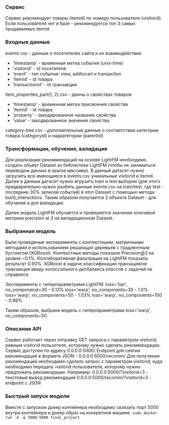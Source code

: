 ### Сервис

Сервис рекомендует товары (itemid) по номеру пользователя (visitorid). Если пользователя нет в базе - рекомендуется топ 3 самых продаваемых itemid.


### Входные данные

events csv - данные о посетителях сайта и их взаимодействии
- 'timestamp' - временная метка события (unix-time)
- 'visitorid' - id посетителя
- 'event' - тип события: view, addtocart и transaction
-  'itemid' - id товара
- 'transactionid' - id транзакции

item_properties_part(1, 2).csv - данны о свойствах товаров
- 'timestamp' - временная метка присвоения свойства
- 'itemid' - id товара
- 'property' - закодированное название свойства
-  'value' - закодированное значение свойства

category-tree.csv - дополнительные данные о соответствии категории товара (categoryid) и надкатегории (parentid)


### Трансформации, обучение, валидация

Для реализации рекоммендаций на основе LightFM необходимо создать объект Dataset из библиотеки LightFM (чтобы не заниматься переводом данных в sparse массивы).
В данный датасет нужно загрузить все имеющиеся в events.csv уникальные visitorid и itemid.
Далее в данные датасет нужно вгрузить train и test выборки (для этого предварительно нужно разбить данные events.csv на train/test, где test - последние 30% записей событий) в этот Dataset с помощью метода build_interactions. Таким образом получается 2 объекта Dataset - для обучения и для валидации.

Далее модель LightFM обучается и проверяется значение ключевой метрики precision at 3 на валидационном Dataset.


### Выбранная модель

Были проведеные эксперименты с контекстными, матричными методами и использованием решающих деревьев с градиентным бустингом (XGBoost). Контекстные методы показали Precision@3 на уровне ~0.1%. Коллаборативная фальтрация на LightFM показала результат 0.93%. XGBoost в задаче классификации транзация/не транзакция ввиду колоссального дисбаланса классов с задачей не справился.

Эксперименты с гиперпараметрами LightFM:
loss='bpr', no_componenst=30 - 0.13%
loss='warp', no_components=30 - 1.0%
loss='warp', no_components=50 - 1.03%
loss='warp', no_components=100 - 0.99%

Таким образом, выбрана модель с гиперпараметрами loss='warp', no_components=50.


### Описание API

Сервис работает через отправку GET запроса с параметром visitorid, равным visitorid пользотеля, которому нужно сделать рекоммендации.
Сервис доступен по адресу 0.0.0.0:5000/
Endpoint для снятия рекомендаций в формате JSON - 0.0.0.0:5000/recomm/
Для получения рекомендаций необходимо сделать запрос с параметром visitorid, куда необходимо передать visitorid пользователя, которому нужно предложить рекомендации.
Например:
0.0.0.0:5000/?visitorid=3 - текстовый вывод рекомендаций
0.0.0.0:5000/recomm/?visitorid=3 - endpoint c JSON


### Быстрый запуск модели

Вместе с запуском докер контейнера необходимо свзязать порт 5000 внутри контейнера и докер образ на конкретной машине.
`sudo docker run -d -p 5000:5000 final_project`
